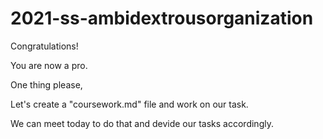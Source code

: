 # 2021-ss-ambidextrousorganization

Congratulations!

You are now a pro.

One thing please,

Let's create a "coursework.md" file and work on our task.

We can meet today to do that and devide our tasks accordingly.


